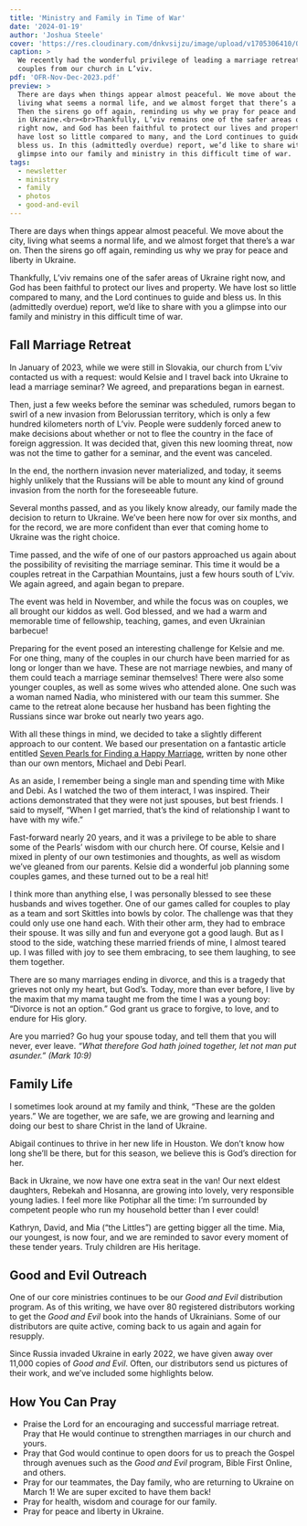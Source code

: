 ```yaml
---
title: 'Ministry and Family in Time of War'
date: '2024-01-19'
author: 'Joshua Steele'
cover: 'https://res.cloudinary.com/dnkvsijzu/image/upload/v1705306410/OFReport/2024-01-19-ministry-and-family-in-time-of-war/marriage-retreat-cover-1200-630_wlomm3.jpg'
caption: >
  We recently had the wonderful privilege of leading a marriage retreat for
  couples from our church in L’viv.
pdf: 'OFR-Nov-Dec-2023.pdf'
preview: >
  There are days when things appear almost peaceful. We move about the city,
  living what seems a normal life, and we almost forget that there’s a war on.
  Then the sirens go off again, reminding us why we pray for peace and liberty
  in Ukraine.<br><br>Thankfully, L’viv remains one of the safer areas of Ukraine
  right now, and God has been faithful to protect our lives and property. We
  have lost so little compared to many, and the Lord continues to guide and
  bless us. In this (admittedly overdue) report, we’d like to share with you a
  glimpse into our family and ministry in this difficult time of war.
tags:
  - newsletter
  - ministry
  - family
  - photos
  - good-and-evil
---
```


There are days when things appear almost peaceful. We move about the city,
living what seems a normal life, and we almost forget that there’s a war on.
Then the sirens go off again, reminding us why we pray for peace and liberty in
Ukraine.

Thankfully, L’viv remains one of the safer areas of Ukraine right now, and God
has been faithful to protect our lives and property. We have lost so little
compared to many, and the Lord continues to guide and bless us. In this
(admittedly overdue) report, we’d like to share with you a glimpse into our
family and ministry in this difficult time of war.

<article-callout content="OFR-Nov-Dec-2023.pdf" :download="true" />

## Fall Marriage Retreat

In January of 2023, while we were still in Slovakia, our church from L’viv
contacted us with a request: would Kelsie and I travel back into Ukraine to lead
a marriage seminar? We agreed, and preparations began in earnest.

Then, just a few weeks before the seminar was scheduled, rumors began to swirl
of a new invasion from Belorussian territory, which is only a few hundred
kilometers north of L’viv. People were suddenly forced anew to make decisions
about whether or not to flee the country in the face of foreign aggression. It
was decided that, given this new looming threat, now was not the time to gather
for a seminar, and the event was canceled.

In the end, the northern invasion never materialized, and today, it seems highly
unlikely that the Russians will be able to mount any kind of ground invasion
from the north for the foreseeable future.

Several months passed, and as you likely know already, our family made the
decision to return to Ukraine. We’ve been here now for over six months, and for
the record, we are more confident than ever that coming home to Ukraine was the
right choice.

Time passed, and the wife of one of our pastors approached us again about the
possibility of revisiting the marriage seminar. This time it would be a couples
retreat in the Carpathian Mountains, just a few hours south of L’viv. We again
agreed, and again began to prepare.

The event was held in November, and while the focus was on couples, we all
brought our kiddos as well. God blessed, and we had a warm and memorable time of
fellowship, teaching, games, and even Ukrainian barbecue!

Preparing for the event posed an interesting challenge for Kelsie and me. For
one thing, many of the couples in our church have been married for as long or
longer than we have. These are not marriage newbies, and many of them could
teach a marriage seminar themselves! There were also some younger couples, as
well as some wives who attended alone. One such was a woman named Nadia, who
ministered with our team this summer. She came to the retreat alone because her
husband has been fighting the Russians since war broke out nearly two years ago.

With all these things in mind, we decided to take a slightly different approach
to our content. We based our presentation on a fantastic article entitled
[Seven Pearls for Finding a Happy Marriage](https://nogreaterjoy.org/articles/seven-pearls-for-finding-a-happy-marriage/),
written by none other than our own mentors, Michael and Debi Pearl.

As an aside, I remember being a single man and spending time with Mike and Debi.
As I watched the two of them interact, I was inspired. Their actions
demonstrated that they were not just spouses, but best friends. I said to
myself, “When I get married, that’s the kind of relationship I want to have with
my wife.”

Fast-forward nearly 20 years, and it was a privilege to be able to share some of
the Pearls’ wisdom with our church here. Of course, Kelsie and I mixed in plenty
of our own testimonies and thoughts, as well as wisdom we’ve gleaned from our
parents. Kelsie did a wonderful job planning some couples games, and these
turned out to be a real hit!

I think more than anything else, I was personally blessed to see these husbands
and wives together. One of our games called for couples to play as a team and
sort Skittles into bowls by color. The challenge was that they could only use
one hand each. With their other arm, they had to embrace their spouse. It was
silly and fun and everyone got a good laugh. But as I stood to the side,
watching these married friends of mine, I almost teared up. I was filled with
joy to see them embracing, to see them laughing, to see them together.

<article-image publicId="OFReport/2024-01-19-ministry-and-family-in-time-of-war/skittles-game_fzfqxx" height="768" caption="To play the Skittles game, couples had to embrace with one arm while using their free arm to sort the Skittles by color." />

There are so many marriages ending in divorce, and this is a tragedy that
grieves not only my heart, but God’s. Today, more than ever before, I live by
the maxim that my mama taught me from the time I was a young boy: “Divorce is
not an option.” God grant us grace to forgive, to love, and to endure for His
glory.

Are you married? Go hug your spouse today, and tell them that you will never,
ever leave. _“What therefore God hath joined together, let not man put asunder.”
(Mark 10:9)_

## Family Life

I sometimes look around at my family and think, “These are the golden years.” We
are together, we are safe, we are growing and learning and doing our best to
share Christ in the land of Ukraine.

Abigail continues to thrive in her new life in Houston. We don’t know how long
she’ll be there, but for this season, we believe this is God’s direction for
her.

<article-image publicId="OFReport/2024-01-19-ministry-and-family-in-time-of-war/IMG_5156_pvcd05" height="768" caption="Abbie with one of her new friends in the US" />

Back in Ukraine, we now have one extra seat in the van! Our next eldest
daughters, Rebekah and Hosanna, are growing into lovely, very responsible young
ladies. I feel more like Potiphar all the time: I’m surrounded by competent
people who run my household better than I ever could!

<article-image publicId="OFReport/2024-01-19-ministry-and-family-in-time-of-war/kids-horseback_vikm3v" height="768" caption="One of the highlights of the retreat for our kids was getting to go horseback riding in the Carpathians!" />

Kathryn, David, and Mia (“the Littles”) are getting bigger all the time. Mia,
our youngest, is now four, and we are reminded to savor every moment of these
tender years. Truly children are His heritage.

## Good and Evil Outreach

One of our core ministries continues to be our _Good and Evil_ distribution
program. As of this writing, we have over 80 registered distributors working to
get the _Good and Evil_ book into the hands of Ukrainians. Some of our
distributors are quite active, coming back to us again and again for resupply.

Since Russia invaded Ukraine in early 2022, we have given away over 11,000
copies of _Good and Evil_. Often, our distributors send us pictures of their
work, and we’ve included some highlights below.

<article-image publicId="OFReport/2024-01-19-ministry-and-family-in-time-of-war/ge-book-collage_vhmyca" width="768" />

## How You Can Pray

- Praise the Lord for an encouraging and successful marriage retreat. Pray that
  He would continue to strengthen marriages in our church and yours.
- Pray that God would continue to open doors for us to preach the Gospel through
  avenues such as the _Good and Evil_ program, Bible First Online, and others.
- Pray for our teammates, the Day family, who are returning to Ukraine on March
  1! We are super excited to have them back!
- Pray for health, wisdom and courage for our family.
- Pray for peace and liberty in Ukraine.

<article-callout content="Keep scrolling for more photos from our family and ministry..." />

<article-image publicId="OFReport/2024-01-19-ministry-and-family-in-time-of-war/retreat-hosanna-guitar_uxrgwl" width="768" caption="The retreat ended on a Sunday, and Hosanna played her guiter for our worship time. She is getting really good!" />

<article-image publicId="OFReport/2024-01-19-ministry-and-family-in-time-of-war/david-boys-soccer_vupeat" width="768" caption="In true European fashion, David enjoyed playing soccer with the other boys at the retreat." />

<article-image publicId="OFReport/2024-01-19-ministry-and-family-in-time-of-war/shoe-game_gltesu" width="768" caption="Another couples game we played involved shoes. Couples were seated back-to-back, and everyone had to remove their shoes. Couples then exchanged one of their shoes with their spouse, leaving every person holding “his” and “her” shoes. The moderator would ask questions of the group like “Who takes more time in the shower?” or “Who is usually first to apologize?” To answer, you raise his or her shoe. Couples whose answers agreed got a point for that round. It was fun to see how closely the answers aligned!" />

<article-image publicId="OFReport/2024-01-19-ministry-and-family-in-time-of-war/kathryn-school-play_krnrfs" height="768" caption="Kathryn recently took part in a play done by our church at both the school and the Sunday-morning service. The theme of the play was gratefulness. The verse projected on the wall behind her is 1 Thessalonians 5:18." />

<article-image publicId="OFReport/2024-01-19-ministry-and-family-in-time-of-war/hosie-13_xugecj" height="768" caption="Our sweet Hosanna is now 13!" />

<article-image publicId="OFReport/2024-01-19-ministry-and-family-in-time-of-war/hosie-party_cfipea" width="768" caption="We had a fun time celebrating her birthday at our local ice-skating rink." />

<article-image publicId="OFReport/2024-01-19-ministry-and-family-in-time-of-war/kels-kids-poster_rn2gwt" width="768" caption="Kelsie faithfully reads to the kids every day. When reading Bible stories, she guides them in drawing pictures about what they read, and they really get into it!" />

<article-image publicId="OFReport/2024-01-19-ministry-and-family-in-time-of-war/daddy-david-fall-2023_qhlfky" width="768" caption="It was David's first time on the ice and he had a blast!" />

<article-image publicId="OFReport/2024-01-19-ministry-and-family-in-time-of-war/ge-book-sasha-table_uzc5vj" height="768" caption="Oleksandr (green cap) is one of our most active distibutors." />

<article-image publicId="OFReport/2024-01-19-ministry-and-family-in-time-of-war/ge-book-soldier_fya2ws" width="768" caption="It's great to see _Good and Evil_ reaching Ukrainian soldiers!" />

<article-image publicId="OFReport/2024-01-19-ministry-and-family-in-time-of-war/ge-book-kid-group_fuwlrw" width="768" />

<article-image publicId="OFReport/2024-01-19-ministry-and-family-in-time-of-war/ge-book-kid-group-2_nryevy" width="768" />

<article-image publicId="OFReport/2024-01-19-ministry-and-family-in-time-of-war/ge-book-crowd_xe7gjg" width="768" />

<article-image publicId="OFReport/2024-01-19-ministry-and-family-in-time-of-war/ge-book-adult-group_vjvec5" width="768" />

<article-image publicId="OFReport/2024-01-19-ministry-and-family-in-time-of-war/ge-book-girl_ur6xzy" height="768" />
